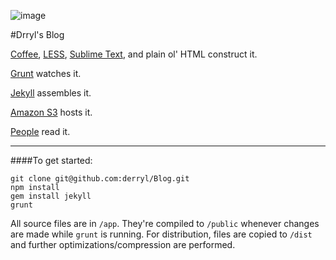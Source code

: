 ![image](http://dev.drryl.com/img/d-logomark.png)

#Drryl's Blog

[Coffee](http://coffeescript.org/), [LESS](http://lesscss.org/), [Sublime Text](http://www.sublimetext.com/2), and plain ol' HTML construct it.

[Grunt](http://gruntjs.com/) watches it.

[Jekyll](http://jekyllrb.com/) assembles it.

[Amazon S3](http://aws.amazon.com/s3/) hosts it.

[People](http://en.wikipedia.org/wiki/Human) read it.

------------------

####To get started:

	git clone git@github.com:derryl/Blog.git
    npm install
    gem install jekyll
    grunt

All source files are in `/app`. They're compiled to `/public` whenever changes are made while `grunt` is running. For distribution, files are copied to `/dist` and further optimizations/compression are performed.

